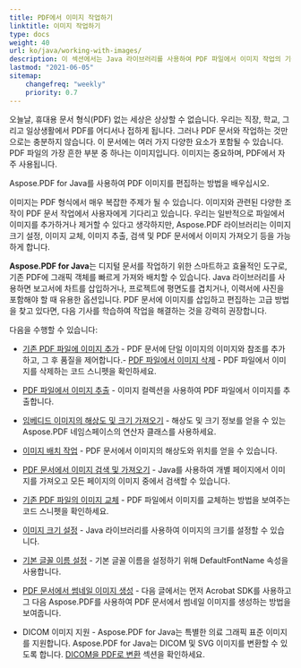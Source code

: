 ```yaml
---
title: PDF에서 이미지 작업하기
linktitle: 이미지 작업하기
type: docs
weight: 40
url: ko/java/working-with-images/
description: 이 섹션에서는 Java 라이브러리를 사용하여 PDF 파일에서 이미지 작업의 기능을 설명합니다.
lastmod: "2021-06-05"
sitemap:
    changefreq: "weekly"
    priority: 0.7
---
```


오늘날, 휴대용 문서 형식(PDF) 없는 세상은 상상할 수 없습니다. 우리는 직장, 학교, 그리고 일상생활에서 PDF를 어디서나 접하게 됩니다. 그러나 PDF 문서와 작업하는 것만으로는 충분하지 않습니다. 이 문서에는 여러 가지 다양한 요소가 포함될 수 있습니다. PDF 파일의 가장 흔한 부분 중 하나는 이미지입니다. 이미지는 중요하며, PDF에서 자주 사용됩니다.

Aspose.PDF for Java를 사용하여 PDF 이미지를 편집하는 방법을 배우십시오.

이미지는 PDF 형식에서 매우 복잡한 주제가 될 수 있습니다.
 이미지와 관련된 다양한 조작이 PDF 문서 작업에서 사용자에게 기다리고 있습니다. 우리는 일반적으로 파일에서 이미지를 추가하거나 제거할 수 있다고 생각하지만, Aspose.PDF 라이브러리는 이미지 크기 설정, 이미지 교체, 이미지 추출, 검색 및 PDF 문서에서 이미지 가져오기 등을 가능하게 합니다.

**Aspose.PDF for Java**는 디지털 문서를 작업하기 위한 스마트하고 효율적인 도구로, 기존 PDF에 그래픽 객체를 빠르게 가져와 배치할 수 있습니다. Java 라이브러리를 사용하면 보고서에 차트를 삽입하거나, 프로젝트에 평면도를 겹치거나, 이력서에 사진을 포함해야 할 때 유용한 옵션입니다. PDF 문서에 이미지를 삽입하고 편집하는 고급 방법을 찾고 있다면, 다음 기사를 학습하여 작업을 해결하는 것을 강력히 권장합니다.

다음을 수행할 수 있습니다:

- [기존 PDF 파일에 이미지 추가](/pdf/java/add-image-to-existing-pdf-file/) - PDF 문서에 단일 이미지의 이미지와 참조를 추가하고, 그 후 품질을 제어합니다.- [PDF 파일에서 이미지 삭제](/pdf/java/delete-images-from-pdf-file/) - PDF 파일에서 이미지를 삭제하는 코드 스니펫을 확인하세요.
- [PDF 파일에서 이미지 추출](/pdf/java/extract-images-from-pdf-file/) - 이미지 컬렉션을 사용하여 PDF 파일에서 이미지를 추출합니다.
- [임베디드 이미지의 해상도 및 크기 가져오기](/pdf/java/get-resolution-and-dimensions-of-embedded-images/) - 해상도 및 크기 정보를 얻을 수 있는 Aspose.PDF 네임스페이스의 연산자 클래스를 사용하세요.
- [이미지 배치 작업](/pdf/java/working-with-image-placement/) - PDF 문서에서 이미지의 해상도와 위치를 얻을 수 있습니다.
- [PDF 문서에서 이미지 검색 및 가져오기](/pdf/java/search-and-get-images-from-pdf-document/) - Java를 사용하여 개별 페이지에서 이미지를 가져오고 모든 페이지의 이미지 중에서 검색할 수 있습니다.
- [기존 PDF 파일의 이미지 교체](/pdf/java/replace-image-in-existing-pdf-file/) - PDF 파일에서 이미지를 교체하는 방법을 보여주는 코드 스니펫을 확인하세요.

- [이미지 크기 설정](/pdf/java/set-image-size/) - Java 라이브러리를 사용하여 이미지의 크기를 설정할 수 있습니다.
- [기본 글꼴 이름 설정](/pdf/java/set-default-font-name/) - 기본 글꼴 이름을 설정하기 위해 DefaultFontName 속성을 사용합니다.
- [PDF 문서에서 썸네일 이미지 생성](/pdf/java/generate-thumbnail-images-from-pdf-documents/) - 다음 글에서는 먼저 Acrobat SDK를 사용하고 그 다음 Aspose.PDF를 사용하여 PDF 문서에서 썸네일 이미지를 생성하는 방법을 보여줍니다.
- DICOM 이미지 지원 - Aspose.PDF for Java는 특별한 의료 그래픽 표준 이미지를 지원합니다. Aspose.PDF for Java는 DICOM 및 SVG 이미지를 변환할 수 있도록 합니다. [DICOM을 PDF로 변환](/pdf/java/convert-dicom-to-pdf/) 섹션을 확인하세요.